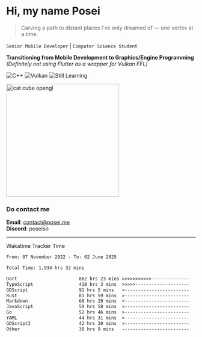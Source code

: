# Hi, my name Posei

> Carving a path to distant places I've only dreamed of — one vertex at a time.

`Senior Mobile Developer` | `Computer Science Student`  

**Transitioning from Mobile Development to Graphics/Engine Programming**  
_(Definitely not using Flutter as a wrapper for Vulkan FFI.)_

![C++](https://img.shields.io/badge/C++-00599C?style=flat&logo=c%2B%2B&logoColor=white)
![Vulkan](https://img.shields.io/badge/Vulkan-AC162C?style=flat&logo=vulkan&logoColor=white)
![Still Learning](https://img.shields.io/badge/Still%20Learning-FFCC00?style=flat&logoColor=white)

  <img src="https://github.com/user-attachments/assets/54c92bc8-af3e-4bf1-b442-e889f1c01633" width="300" alt="cat cube opengl" />

### Do contact me

**Email**: [contact@posei.me](mailto:contact@posei.me)  
**Discord**: poseiso

---

Wakatime Tracker Time

<!--START_SECTION:waka-->

```txt
From: 07 November 2022 - To: 02 June 2025

Total Time: 1,934 hrs 32 mins

Dart                       862 hrs 23 mins >>>>>>>>>>>--------------   44.58 %
TypeScript                 418 hrs 3 mins  >>>>>--------------------   21.61 %
GDScript                   91 hrs 5 mins   >------------------------   04.71 %
Rust                       83 hrs 59 mins  >------------------------   04.34 %
Markdown                   68 hrs 20 mins  >------------------------   03.53 %
JavaScript                 59 hrs 58 mins  >------------------------   03.10 %
Go                         52 hrs 46 mins  >------------------------   02.73 %
YAML                       44 hrs 31 mins  >------------------------   02.30 %
GDScript3                  42 hrs 20 mins  >------------------------   02.19 %
Other                      38 hrs 9 mins   -------------------------   01.97 %
```

<!--END_SECTION:waka-->
